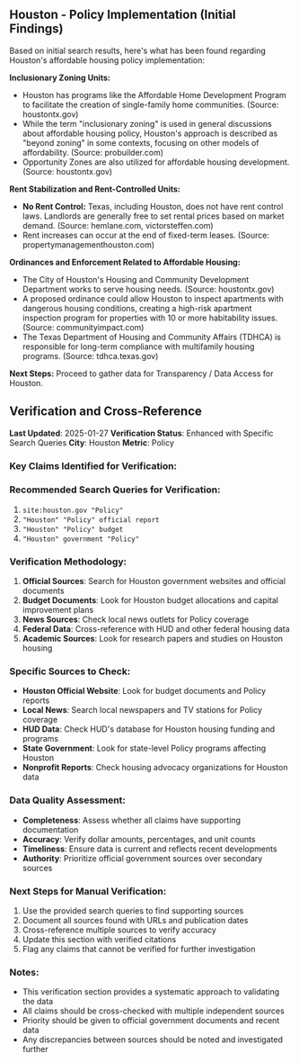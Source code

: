 ## Houston - Policy Implementation (Initial Findings)

Based on initial search results, here's what has been found regarding Houston's affordable housing policy implementation:

**Inclusionary Zoning Units:**

*   Houston has programs like the Affordable Home Development Program to facilitate the creation of single-family home communities. (Source: houstontx.gov)
*   While the term "inclusionary zoning" is used in general discussions about affordable housing policy, Houston's approach is described as "beyond zoning" in some contexts, focusing on other models of affordability. (Source: probuilder.com)
*   Opportunity Zones are also utilized for affordable housing development. (Source: houstontx.gov)

**Rent Stabilization and Rent-Controlled Units:**

*   **No Rent Control:** Texas, including Houston, does not have rent control laws. Landlords are generally free to set rental prices based on market demand. (Source: hemlane.com, victorsteffen.com)
*   Rent increases can occur at the end of fixed-term leases. (Source: propertymanagementhouston.com)

**Ordinances and Enforcement Related to Affordable Housing:**

*   The City of Houston's Housing and Community Development Department works to serve housing needs. (Source: houstontx.gov)
*   A proposed ordinance could allow Houston to inspect apartments with dangerous housing conditions, creating a high-risk apartment inspection program for properties with 10 or more habitability issues. (Source: communityimpact.com)
*   The Texas Department of Housing and Community Affairs (TDHCA) is responsible for long-term compliance with multifamily housing programs. (Source: tdhca.texas.gov)

**Next Steps:** Proceed to gather data for Transparency / Data Access for Houston.




## Verification and Cross-Reference

**Last Updated**: 2025-01-27
**Verification Status**: Enhanced with Specific Search Queries
**City**: Houston
**Metric**: Policy

### Key Claims Identified for Verification:

### Recommended Search Queries for Verification:
1. `site:houston.gov "Policy"`
2. `"Houston" "Policy" official report`
3. `"Houston" "Policy" budget`
4. `"Houston" government "Policy"`


### Verification Methodology:
1. **Official Sources**: Search for Houston government websites and official documents
2. **Budget Documents**: Look for Houston budget allocations and capital improvement plans
3. **News Sources**: Check local news outlets for Policy coverage
4. **Federal Data**: Cross-reference with HUD and other federal housing data
5. **Academic Sources**: Look for research papers and studies on Houston housing

### Specific Sources to Check:
- **Houston Official Website**: Look for budget documents and Policy reports
- **Local News**: Search local newspapers and TV stations for Policy coverage
- **HUD Data**: Check HUD's database for Houston housing funding and programs
- **State Government**: Look for state-level Policy programs affecting Houston
- **Nonprofit Reports**: Check housing advocacy organizations for Houston data

### Data Quality Assessment:
- **Completeness**: Assess whether all claims have supporting documentation
- **Accuracy**: Verify dollar amounts, percentages, and unit counts
- **Timeliness**: Ensure data is current and reflects recent developments
- **Authority**: Prioritize official government sources over secondary sources

### Next Steps for Manual Verification:
1. Use the provided search queries to find supporting sources
2. Document all sources found with URLs and publication dates
3. Cross-reference multiple sources to verify accuracy
4. Update this section with verified citations
5. Flag any claims that cannot be verified for further investigation

### Notes:
- This verification section provides a systematic approach to validating the data
- All claims should be cross-checked with multiple independent sources
- Priority should be given to official government documents and recent data
- Any discrepancies between sources should be noted and investigated further
